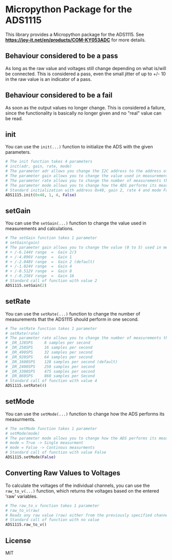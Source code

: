 # Micropython Package for the ADS1115

This library provides a Micropython package for the ADS1115.
See **https://joy-it.net/en/products/COM-KY053ADC** for more details.

## Behaviour considered to be a pass
As long as the raw value and voltages still change depending on what is/will be connected. This is considered a pass, even the small jitter of up to +/- 10 in the raw value is an indicator of a pass.

## Behaviour considered to be a fail
As soon as the output values no longer change. This is considered a failure, since the functionality is basically no longer given and no "real" value can be read.

## init
You can use the `init(...)` function to initialize the ADS with the given parameters.
```python
# The init function takes 4 parameters
# init(adr, gain, rate, mode)
# The parameter adr allows you change the I2C address to the address of your physical device
# The parameter gain allows you to change the value used in measurements and calculations
# The parameter rate allows you to change the number of measurements that the ADS1115 should perform in one second
# The parameter mode allows you to change how the ADS performs its measurments
# Standard initialization with address 0x48, gain 2, rate 4 and mode False
ADS1115.init(0x48, 1, 4, False)
```

## setGain
You can use the `setGain(...)` function to change the value used in measurements and calculations.
```python
# The setGain function takes 1 parameter
# setGain(gain)
# The parameter gain allows you to change the value (0 to 5) used in measurements and calculations
# + /-6.144V range  =  Gain 2/3
# + /-4.096V range  =  Gain 1
# + /-2.048V range  =  Gain 2 (default)
# + /-1.024V range  =  Gain 4
# + /-0.512V range  =  Gain 8
# + /-0.256V range  =  Gain 16
# Standard call of function with value 2
ADS1115.setGain(2)
```

## setRate
You can use the `setRate(...)` function to change the number of measurements that the ADS1115 should perform in one second.
```python
# The setRate function takes 1 parameter
# setRate(rate)
# The parameter rate allows you to change the number of measurements that the ADS1115 should perform in one second based on the given value (0 to 7)
# _DR_128SPS     8 samples per second
# _DR_250SPS     16 samples per second
# _DR_490SPS     32 samples per second
# _DR_920SPS     64 samples per second
# _DR_1600SPS    128 samples per second (default)
# _DR_2400SPS    250 samples per second
# _DR_3300SPS    475 samples per second
# _DR_860SPS     860 samples per Second
# Standard call of function with value 4
ADS1115.setRate(4)
```

## setMode
You can use the `setMode(...)` function to change how the ADS performs its measurments.
```python
# The setMode function takes 1 parameter
# setMode(mode)
# The parameter mode allows you to change how the ADS performs its measurments
# mode = True -> Single measurment
# mode = False -> Continous measurments
# Standard call of function with value False
ADS1115.setMode(False)
```

## Converting Raw Values to Voltages
To calculate the voltages of the individual channels, you can use the `raw_to_v(...)` function, which returns the voltages based on the entered 'raw' variables.
```python
# The raw_to_v function takes 1 parameter
# raw_to_v(raw)
# Reads any raw value (raw) either from the previously specified channel or from any other variable and converts it to voltages
# Standard call of function with no value
ADS1115.raw_to_v()
```

## License

MIT
